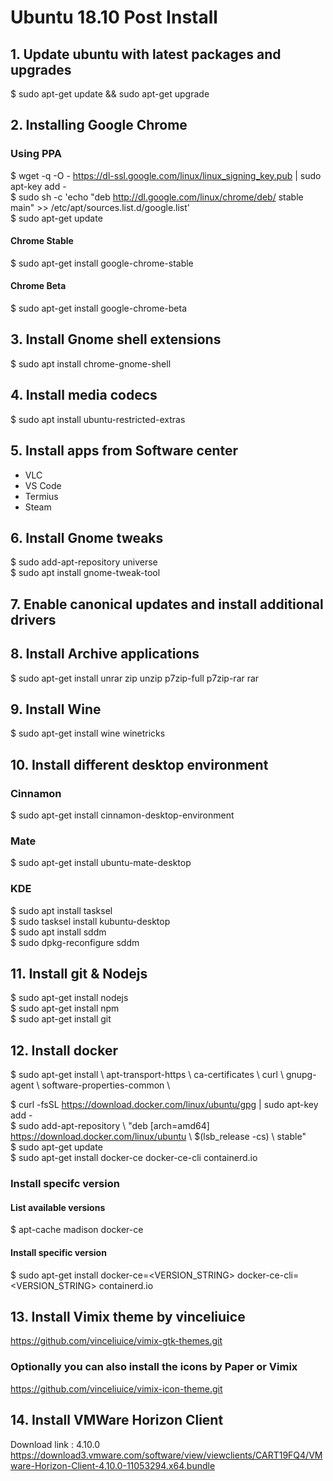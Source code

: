 # Ubuntu 18.10 Post Install

## 1. Update ubuntu with latest packages and upgrades
$ sudo apt-get update && sudo apt-get upgrade

## 2. Installing Google Chrome
### Using PPA

$ wget -q -O - https://dl-ssl.google.com/linux/linux_signing_key.pub | sudo apt-key add - \
$ sudo sh -c 'echo "deb http://dl.google.com/linux/chrome/deb/ stable main" >> /etc/apt/sources.list.d/google.list' \
$ sudo apt-get update

#### Chrome Stable
$ sudo apt-get install google-chrome-stable
#### Chrome Beta
$ sudo apt-get install google-chrome-beta

## 3. Install Gnome shell extensions
$ sudo apt install chrome-gnome-shell

## 4. Install media codecs
$ sudo apt install ubuntu-restricted-extras

## 5. Install apps from Software center
- VLC
- VS Code
- Termius
- Steam

## 6. Install Gnome tweaks
$ sudo add-apt-repository universe \
$ sudo apt install gnome-tweak-tool

## 7. Enable canonical updates and install additional drivers

## 8. Install Archive applications
$ sudo apt-get install unrar zip unzip p7zip-full p7zip-rar rar

## 9. Install Wine
$ sudo apt-get install wine winetricks

## 10. Install different desktop environment
### Cinnamon
$ sudo apt-get install cinnamon-desktop-environment
### Mate
$ sudo apt-get install ubuntu-mate-desktop
### KDE
$ sudo apt install tasksel \
$ sudo tasksel install kubuntu-desktop \
$ sudo apt install sddm \
$ sudo dpkg-reconfigure sddm 

## 11. Install git & Nodejs
$ sudo apt-get install nodejs \
$ sudo apt-get install npm \
$ sudo apt-get install git

## 12. Install docker
$ sudo apt-get install \\
    apt-transport-https \\
    ca-certificates \\
    curl \\
    gnupg-agent \\
    software-properties-common \
    
$ curl -fsSL https://download.docker.com/linux/ubuntu/gpg | sudo apt-key add - \
$ sudo add-apt-repository \\
     "deb [arch=amd64] https://download.docker.com/linux/ubuntu \\
     $(lsb_release -cs) \\
     stable" \
$ sudo apt-get update \
$ sudo apt-get install docker-ce docker-ce-cli containerd.io
### Install specifc version
#### List available versions
$ apt-cache madison docker-ce
#### Install specific version
$ sudo apt-get install docker-ce=<VERSION_STRING> docker-ce-cli=<VERSION_STRING> containerd.io

## 13. Install Vimix theme by vinceliuice
https://github.com/vinceliuice/vimix-gtk-themes.git
### Optionally you can also install the icons by Paper or Vimix
https://github.com/vinceliuice/vimix-icon-theme.git

## 14. Install VMWare Horizon Client
Download link : 4.10.0
https://download3.vmware.com/software/view/viewclients/CART19FQ4/VMware-Horizon-Client-4.10.0-11053294.x64.bundle
